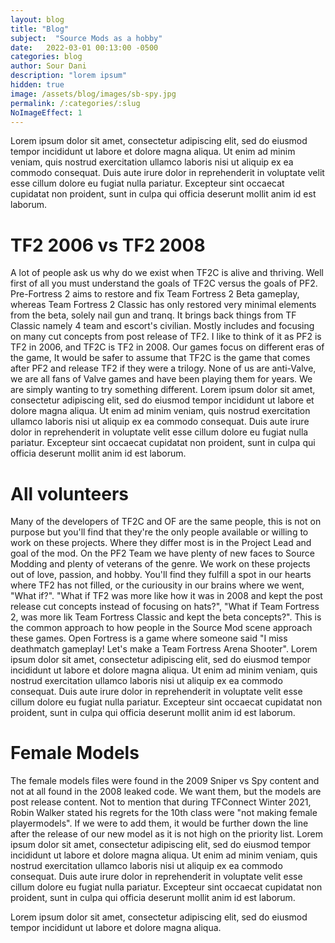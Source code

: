 ```yaml
---
layout: blog
title: "Blog"
subject:  "Source Mods as a hobby"
date:   2022-03-01 00:13:00 -0500
categories: blog
author: Sour Dani
description: "lorem ipsum"
hidden: true
image: /assets/blog/images/sb-spy.jpg
permalink: /:categories/:slug
NoImageEffect: 1
---
```


Lorem ipsum dolor sit amet, consectetur adipiscing elit, sed do eiusmod tempor incididunt ut labore et dolore magna aliqua. Ut enim ad minim veniam, quis nostrud exercitation ullamco laboris nisi ut aliquip ex ea commodo consequat. Duis aute irure dolor in reprehenderit in voluptate velit esse cillum dolore eu fugiat nulla pariatur. Excepteur sint occaecat cupidatat non proident, sunt in culpa qui officia deserunt mollit anim id est laborum.


# TF2 2006 vs TF2 2008

A lot of people ask us why do we exist when TF2C is alive and thriving. Well first of all you must understand the goals of TF2C versus the goals of PF2. Pre-Fortress 2 aims to restore and fix Team Fortress 2 Beta gameplay, whereas Team Fortress 2 Classic has only restored very minimal elements from the beta, solely nail gun and tranq. It brings back things from TF Classic namely 4 team and escort's civilian. Mostly includes and focusing on many cut concepts from post release of TF2. I like to think of it as PF2 is TF2 in 2006, and TF2C is TF2 in 2008. Our games focus on different eras of the game, It would be safer to assume that TF2C is the game that comes after PF2 and release TF2 if they were a trilogy. None of us are anti-Valve, we are all fans of Valve games and have been playing them for years. We are simply wanting to try something different. Lorem ipsum dolor sit amet, consectetur adipiscing elit, sed do eiusmod tempor incididunt ut labore et dolore magna aliqua. Ut enim ad minim veniam, quis nostrud exercitation ullamco laboris nisi ut aliquip ex ea commodo consequat. Duis aute irure dolor in reprehenderit in voluptate velit esse cillum dolore eu fugiat nulla pariatur. Excepteur sint occaecat cupidatat non proident, sunt in culpa qui officia deserunt mollit anim id est laborum.

# All volunteers

Many of the developers of TF2C and OF are the same people, this is not on purpose but you'll find that they're the only people available or willing to work on these projects. Where they differ most is in the Project Lead and goal of the mod. On the PF2 Team we have plenty of new faces to Source Modding and plenty of veterans of the genre. We work on these projects out of love, passion, and hobby. You'll find they fulfill a spot in our hearts where TF2 has not filled, or the curiousity in our brains where we went, "What if?". "What if TF2 was more like how it was in 2008 and kept the post release cut concepts instead of focusing on hats?", "What if Team Fortress 2, was more lik Team Fortress Classic and kept the beta concepts?". This is the common approach to how people in the Source Mod scene approach these games. Open Fortress is a game where someone said "I miss deathmatch gameplay! Let's make a Team Fortress Arena Shooter". Lorem ipsum dolor sit amet, consectetur adipiscing elit, sed do eiusmod tempor incididunt ut labore et dolore magna aliqua. Ut enim ad minim veniam, quis nostrud exercitation ullamco laboris nisi ut aliquip ex ea commodo consequat. Duis aute irure dolor in reprehenderit in voluptate velit esse cillum dolore eu fugiat nulla pariatur. Excepteur sint occaecat cupidatat non proident, sunt in culpa qui officia deserunt mollit anim id est laborum.

# Female Models

The female models files were found in the 2009 Sniper vs Spy content and not at all found in the 2008 leaked code. We want them, but the models are post release content. Not to mention that during TFConnect Winter 2021, Robin Walker stated his regrets for the 10th class were "not making female playermodels". If we were to add them, it would be further down the line after the release of our new model as it is not high on the priority list. Lorem ipsum dolor sit amet, consectetur adipiscing elit, sed do eiusmod tempor incididunt ut labore et dolore magna aliqua. Ut enim ad minim veniam, quis nostrud exercitation ullamco laboris nisi ut aliquip ex ea commodo consequat. Duis aute irure dolor in reprehenderit in voluptate velit esse cillum dolore eu fugiat nulla pariatur. Excepteur sint occaecat cupidatat non proident, sunt in culpa qui officia deserunt mollit anim id est laborum.

Lorem ipsum dolor sit amet, consectetur adipiscing elit, sed do eiusmod tempor incididunt ut labore et dolore magna aliqua.